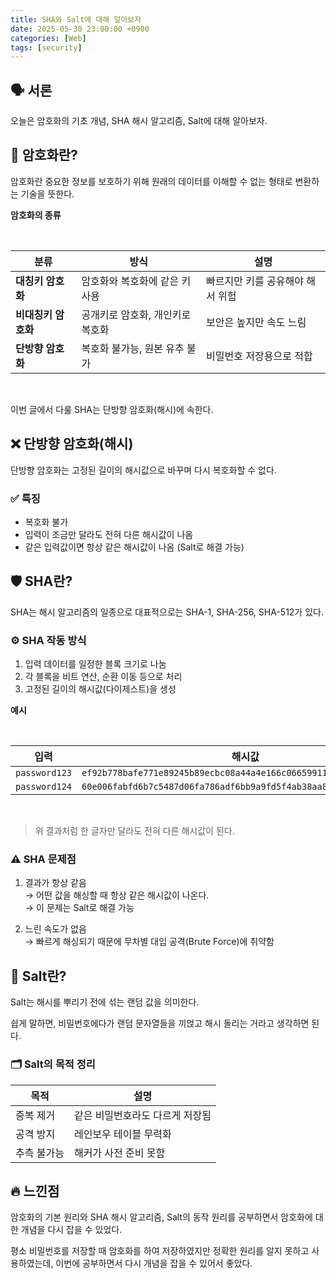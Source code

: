 ```yaml
---
title: SHA와 Salt에 대해 알아보자
date: 2025-05-30 23:00:00 +0900
categories: [Web]
tags: [security]
---
```


## 🗣️ **서론**
오늘은 암호화의 기초 개념, SHA 해시 알고리즘, Salt에 대해 알아보자.

## 🔐 **암호화란?**
암호화란 중요한 정보를 보호하기 위해 원래의 데이터를 이해할 수 없는 형태로 변환하는 기술을 뜻한다.

**암호화의 종류**

<br>

| 분류                | 방식                             | 설명                             |
| ------------------- | -------------------------------- | -------------------------------- |
| **대칭키 암호화**   | 암호화와 복호화에 같은 키 사용   | 빠르지만 키를 공유해야 해서 위험 |
| **비대칭키 암호화** | 공개키로 암호화, 개인키로 복호화 | 보안은 높지만 속도 느림          |
| **단방향 암호화**   | 복호화 불가능, 원본 유추 불가    | 비밀번호 저장용으로 적합         |

<br>

이번 글에서 다룰 SHA는 단방향 암호화(해시)에 속한다.


## ❌ **단방향 암호화(해시)**
단방향 암호화는 고정된 길이의 해시값으로 바꾸며 다시 복호화할 수 없다.

### ✅ **특징**
- 복호화 불가  
- 입력이 조금만 달라도 전혀 다른 해시값이 나옴  
- 같은 입력값이면 항상 같은 해시값이 나옴 (Salt로 해결 가능)  

## 🛡️ **SHA란?**
SHA는 해시 알고리즘의 일종으로 대표적으로는 SHA-1, SHA-256, SHA-512가 있다.

### ⚙️ **SHA 작동 방식**

1. 입력 데이터를 일정한 블록 크기로 나눔  
2. 각 블록을 비트 연산, 순환 이동 등으로 처리  
3. 고정된 길이의 해시값(다이제스트)을 생성  

**예시**

<br>

| 입력          | 해시값                                                             |
| ------------- | ------------------------------------------------------------------ |
| `password123` | `ef92b778bafe771e89245b89ecbc08a44a4e166c06659911881f383d4473e94f` |
| `password124` | `60e006fabfd6b7c5487d06fa786adf6bb9a9fd5f4ab38aa8e2d8618c68f6e027` |

<br>


> 위 결과처럼 한 글자만 달라도 전혀 다른 해시값이 된다.

### ⚠️ **SHA 문제점**
1. 결과가 항상 같음  
   → 어떤 값을 해싱할 때 항상 같은 해시값이 나온다.  
   → 이 문제는 Salt로 해결 가능

2. 느린 속도가 없음  
   → 빠르게 해싱되기 때문에 무차별 대입 공격(Brute Force)에 취약함

## 🧂 **Salt란?**
Salt는 해시를 뿌리기 전에 섞는 랜덤 값을 의미한다.

쉽게 말하면, 비밀번호에다가 랜덤 문자열들을 끼얹고 해시 돌리는 거라고 생각하면 된다.

### 🗂️ **Salt의 목적 정리**

| 목적        | 설명                            |
| ----------- | ------------------------------- |
| 중복 제거   | 같은 비밀번호라도 다르게 저장됨 |
| 공격 방지   | 레인보우 테이블 무력화          |
| 추측 불가능 | 해커가 사전 준비 못함           |

## 🔥 **느낀점**
암호화의 기본 원리와 SHA 해시 알고리즘, Salt의 동작 원리를 공부하면서 암호화에 대한 개념을 다시 잡을 수 있었다.

평소 비밀번호를 저장할 때 암호화를 하여 저장하였지만 정확한 원리를 알지 못하고 사용하였는데, 이번에 공부하면서 다시 개념을 잡을 수 있어서 좋았다.